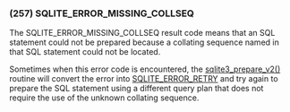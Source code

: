 ### (257\) SQLITE\_ERROR\_MISSING\_COLLSEQ



 The SQLITE\_ERROR\_MISSING\_COLLSEQ result code means that an SQL
 statement could not be prepared because a collating sequence named
 in that SQL statement could not be located.
 
 Sometimes when this error code is encountered, the
 [sqlite3\_prepare\_v2()](c3ref/prepare.html) routine will convert the error into
 [SQLITE\_ERROR\_RETRY](rescode.html#error_retry) and try again to prepare the SQL statement
 using a different query plan that does not require the use of
 the unknown collating sequence.





